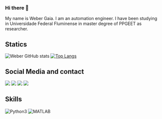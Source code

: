 ### Hi there 👋

My name is Weber Gaia. I am an automation engineer. I have been studying in Universidade Federal Fluminense in master degree of PPGEET as researcher.

## Statics
![Weber GitHub stats](https://github-readme-stats.vercel.app/api?username=WeberGaia&show_icons=true&theme=dracula)
[![Top Langs](https://github-readme-stats.vercel.app/api/top-langs/?username=WeberGaia&layout=compact)](https://github.com/WeberGaia/github-readme-stats)

## Social Media and contact
<div>
   <a href="https://instagram.com/webergaia7" target="_blank"><img src="https://img.shields.io/badge/-Instagram-%23E4405F?style=for-the-badge&logo=instagram&logoColor=white" target="_blank"></a>
 <a href="https://www.linkedin.com/in/weber-de-souza-gaia-filho-b72309163/" target="_blank"><img src="https://img.shields.io/badge/LinkedIn-0077B5?style=for-the-badge&logo=linkedin&logoColor=white" target="_blank"></a>
 <a href = "mailto:webergaia@id.uff.br"><img src="https://img.shields.io/badge/-Gmail-%23333?style=for-the-badge&logo=gmail&logoColor=white" target="_blank"></a>
 <a href="https://www.twitch.tv/webergaia" target="_blank"><img src="https://img.shields.io/badge/Twitch-9146FF?style=for-the-badge&logo=twitch&logoColor=white" target="_blank"></a>
 </div>

## Skills 
<div style="display: inline_block">
  <img align="center"alt="Python3" src="https://img.shields.io/badge/Python-14354C?style=for-the-badge&logo=python&logoColor=white" />
  <img align="center"alt="MATLAB" src="https://www.mathworks.com/matlabcentral/images/matlab-file-exchange.svg" />
</div>

